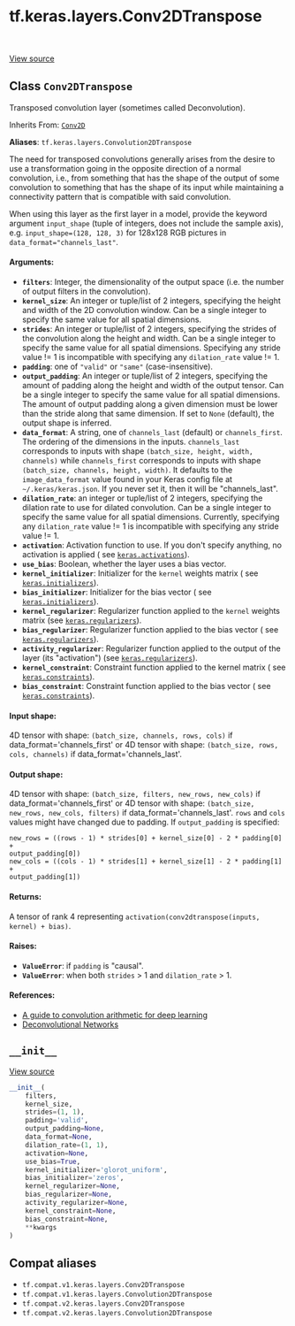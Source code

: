 <div itemscope itemtype="http://developers.google.com/ReferenceObject">
<meta itemprop="name" content="tf.keras.layers.Conv2DTranspose" />
<meta itemprop="path" content="Stable" />
<meta itemprop="property" content="__init__"/>
</div>

# tf.keras.layers.Conv2DTranspose

<!-- Insert buttons and diff -->

<table class="tfo-notebook-buttons tfo-api" align="left">
</table>

<a target="_blank" href="/code/stable/tensorflow/python/keras/layers/convolutional.py">View source</a>



## Class `Conv2DTranspose`

Transposed convolution layer (sometimes called Deconvolution).

Inherits From: [`Conv2D`](../../../tf/keras/layers/Conv2D.md)

**Aliases**: `tf.keras.layers.Convolution2DTranspose`

<!-- Placeholder for "Used in" -->

The need for transposed convolutions generally arises
from the desire to use a transformation going in the opposite direction
of a normal convolution, i.e., from something that has the shape of the
output of some convolution to something that has the shape of its input
while maintaining a connectivity pattern that is compatible with
said convolution.

When using this layer as the first layer in a model,
provide the keyword argument `input_shape`
(tuple of integers, does not include the sample axis),
e.g. `input_shape=(128, 128, 3)` for 128x128 RGB pictures
in `data_format="channels_last"`.

#### Arguments:


* <b>`filters`</b>: Integer, the dimensionality of the output space
  (i.e. the number of output filters in the convolution).
* <b>`kernel_size`</b>: An integer or tuple/list of 2 integers, specifying the
  height and width of the 2D convolution window.
  Can be a single integer to specify the same value for
  all spatial dimensions.
* <b>`strides`</b>: An integer or tuple/list of 2 integers,
  specifying the strides of the convolution along the height and width.
  Can be a single integer to specify the same value for
  all spatial dimensions.
  Specifying any stride value != 1 is incompatible with specifying
  any `dilation_rate` value != 1.
* <b>`padding`</b>: one of `"valid"` or `"same"` (case-insensitive).
* <b>`output_padding`</b>: An integer or tuple/list of 2 integers,
  specifying the amount of padding along the height and width
  of the output tensor.
  Can be a single integer to specify the same value for all
  spatial dimensions.
  The amount of output padding along a given dimension must be
  lower than the stride along that same dimension.
  If set to `None` (default), the output shape is inferred.
* <b>`data_format`</b>: A string,
  one of `channels_last` (default) or `channels_first`.
  The ordering of the dimensions in the inputs.
  `channels_last` corresponds to inputs with shape
  `(batch_size, height, width, channels)` while `channels_first`
  corresponds to inputs with shape
  `(batch_size, channels, height, width)`.
  It defaults to the `image_data_format` value found in your
  Keras config file at `~/.keras/keras.json`.
  If you never set it, then it will be "channels_last".
* <b>`dilation_rate`</b>: an integer or tuple/list of 2 integers, specifying
  the dilation rate to use for dilated convolution.
  Can be a single integer to specify the same value for
  all spatial dimensions.
  Currently, specifying any `dilation_rate` value != 1 is
  incompatible with specifying any stride value != 1.
* <b>`activation`</b>: Activation function to use.
  If you don't specify anything, no activation is applied (
  see <a href="../../../tf/keras/activations.md"><code>keras.activations</code></a>).
* <b>`use_bias`</b>: Boolean, whether the layer uses a bias vector.
* <b>`kernel_initializer`</b>: Initializer for the `kernel` weights matrix (
  see <a href="../../../tf/keras/initializers.md"><code>keras.initializers</code></a>).
* <b>`bias_initializer`</b>: Initializer for the bias vector (
  see <a href="../../../tf/keras/initializers.md"><code>keras.initializers</code></a>).
* <b>`kernel_regularizer`</b>: Regularizer function applied to
  the `kernel` weights matrix (see <a href="../../../tf/keras/regularizers.md"><code>keras.regularizers</code></a>).
* <b>`bias_regularizer`</b>: Regularizer function applied to the bias vector (
  see <a href="../../../tf/keras/regularizers.md"><code>keras.regularizers</code></a>).
* <b>`activity_regularizer`</b>: Regularizer function applied to
  the output of the layer (its "activation") (see <a href="../../../tf/keras/regularizers.md"><code>keras.regularizers</code></a>).
* <b>`kernel_constraint`</b>: Constraint function applied to the kernel matrix (
  see <a href="../../../tf/keras/constraints.md"><code>keras.constraints</code></a>).
* <b>`bias_constraint`</b>: Constraint function applied to the bias vector (
  see <a href="../../../tf/keras/constraints.md"><code>keras.constraints</code></a>).


#### Input shape:

4D tensor with shape:
`(batch_size, channels, rows, cols)` if data_format='channels_first'
or 4D tensor with shape:
`(batch_size, rows, cols, channels)` if data_format='channels_last'.



#### Output shape:

4D tensor with shape:
`(batch_size, filters, new_rows, new_cols)` if data_format='channels_first'
or 4D tensor with shape:
`(batch_size, new_rows, new_cols, filters)` if data_format='channels_last'.
`rows` and `cols` values might have changed due to padding.
If `output_padding` is specified:
```
new_rows = ((rows - 1) * strides[0] + kernel_size[0] - 2 * padding[0] +
output_padding[0])
new_cols = ((cols - 1) * strides[1] + kernel_size[1] - 2 * padding[1] +
output_padding[1])
```



#### Returns:

A tensor of rank 4 representing
`activation(conv2dtranspose(inputs, kernel) + bias)`.



#### Raises:


* <b>`ValueError`</b>: if `padding` is "causal".
* <b>`ValueError`</b>: when both `strides` > 1 and `dilation_rate` > 1.


#### References:

- [A guide to convolution arithmetic for deep
  learning](https://arxiv.org/abs/1603.07285v1)
- [Deconvolutional
  Networks](https://www.matthewzeiler.com/mattzeiler/deconvolutionalnetworks.pdf)


<h2 id="__init__"><code>__init__</code></h2>

<a target="_blank" href="/code/stable/tensorflow/python/keras/layers/convolutional.py">View source</a>

``` python
__init__(
    filters,
    kernel_size,
    strides=(1, 1),
    padding='valid',
    output_padding=None,
    data_format=None,
    dilation_rate=(1, 1),
    activation=None,
    use_bias=True,
    kernel_initializer='glorot_uniform',
    bias_initializer='zeros',
    kernel_regularizer=None,
    bias_regularizer=None,
    activity_regularizer=None,
    kernel_constraint=None,
    bias_constraint=None,
    **kwargs
)
```








## Compat aliases

* `tf.compat.v1.keras.layers.Conv2DTranspose`
* `tf.compat.v1.keras.layers.Convolution2DTranspose`
* `tf.compat.v2.keras.layers.Conv2DTranspose`
* `tf.compat.v2.keras.layers.Convolution2DTranspose`

